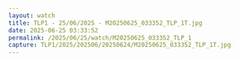 ```yaml
---
layout: watch
title: TLP1 - 25/06/2025 - M20250625_033352_TLP_1T.jpg
date: 2025-06-25 03:33:52
permalink: /2025/06/25/watch/M20250625_033352_TLP_1
capture: TLP1/2025/202506/20250624/M20250625_033352_TLP_1T.jpg
---
```

